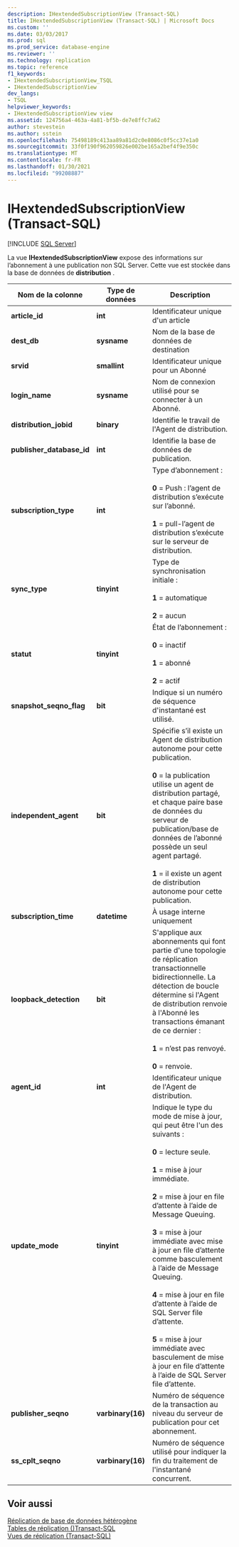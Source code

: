 ```yaml
---
description: IHextendedSubscriptionView (Transact-SQL)
title: IHextendedSubscriptionView (Transact-SQL) | Microsoft Docs
ms.custom: ''
ms.date: 03/03/2017
ms.prod: sql
ms.prod_service: database-engine
ms.reviewer: ''
ms.technology: replication
ms.topic: reference
f1_keywords:
- IHextendedSubscriptionView_TSQL
- IHextendedSubscriptionView
dev_langs:
- TSQL
helpviewer_keywords:
- IHextendedSubscriptionView view
ms.assetid: 124756a4-463a-4a81-bf5b-de7e8ffc7a62
author: stevestein
ms.author: sstein
ms.openlocfilehash: 75498189c413aa89a81d2c0e8086c0f5cc37e1a0
ms.sourcegitcommit: 33f0f190f962059826e002be165a2bef4f9e350c
ms.translationtype: MT
ms.contentlocale: fr-FR
ms.lasthandoff: 01/30/2021
ms.locfileid: "99208887"
---
```

# <a name="ihextendedsubscriptionview-transact-sql"></a>IHextendedSubscriptionView (Transact-SQL)
[!INCLUDE [SQL Server](../../includes/applies-to-version/sqlserver.md)]

  La vue **IHextendedSubscriptionView** expose des informations sur l’abonnement à une publication non SQL Server. Cette vue est stockée dans la base de données de **distribution** .  
  
|Nom de la colonne|Type de données|Description|  
|-----------------|---------------|-----------------|  
|**article_id**|**int**|Identificateur unique d'un article|  
|**dest_db**|**sysname**|Nom de la base de données de destination|  
|**srvid**|**smallint**|Identificateur unique pour un Abonné|  
|**login_name**|**sysname**|Nom de connexion utilisé pour se connecter à un Abonné.|  
|**distribution_jobid**|**binary**|Identifie le travail de l'Agent de distribution.|  
|**publisher_database_id**|**int**|Identifie la base de données de publication.|  
|**subscription_type**|**int**|Type d’abonnement :<br /><br /> **0** = Push : l’agent de distribution s’exécute sur l’abonné.<br /><br /> **1** = pull-l’agent de distribution s’exécute sur le serveur de distribution.|  
|**sync_type**|**tinyint**|Type de synchronisation initiale :<br /><br /> **1** = automatique<br /><br /> **2** = aucun|  
|**statut**|**tinyint**|État de l’abonnement :<br /><br /> **0** = inactif<br /><br /> **1** = abonné<br /><br /> **2** = actif|  
|**snapshot_seqno_flag**|**bit**|Indique si un numéro de séquence d'instantané est utilisé.|  
|**independent_agent**|**bit**|Spécifie s’il existe un Agent de distribution autonome pour cette publication.<br /><br /> **0** = la publication utilise un agent de distribution partagé, et chaque paire base de données du serveur de publication/base de données de l’abonné possède un seul agent partagé.<br /><br /> **1** = il existe un agent de distribution autonome pour cette publication.|  
|**subscription_time**|**datetime**|À usage interne uniquement|  
|**loopback_detection**|**bit**|S'applique aux abonnements qui font partie d'une topologie de réplication transactionnelle bidirectionnelle. La détection de boucle détermine si l'Agent de distribution renvoie à l'Abonné les transactions émanant de ce dernier :<br /><br /> **1** = n’est pas renvoyé.<br /><br /> **0** = renvoie.|  
|**agent_id**|**int**|Identificateur unique de l'Agent de distribution.|  
|**update_mode**|**tinyint**|Indique le type du mode de mise à jour, qui peut être l'un des suivants :<br /><br /> **0** = lecture seule.<br /><br /> **1** = mise à jour immédiate.<br /><br /> **2** = mise à jour en file d’attente à l’aide de Message Queuing.<br /><br /> **3** = mise à jour immédiate avec mise à jour en file d’attente comme basculement à l’aide de Message Queuing.<br /><br /> **4** = mise à jour en file d’attente à l’aide de SQL Server file d’attente.<br /><br /> **5** = mise à jour immédiate avec basculement de mise à jour en file d’attente à l’aide de SQL Server file d’attente.|  
|**publisher_seqno**|**varbinary(16)**|Numéro de séquence de la transaction au niveau du serveur de publication pour cet abonnement.|  
|**ss_cplt_seqno**|**varbinary(16)**|Numéro de séquence utilisé pour indiquer la fin du traitement de l'instantané concurrent.|  
  
## <a name="see-also"></a>Voir aussi  
 [Réplication de base de données hétérogène](../../relational-databases/replication/non-sql/heterogeneous-database-replication.md)   
 [Tables de réplication &#40;&#41;Transact-SQL ](../../relational-databases/system-tables/replication-tables-transact-sql.md)   
 [Vues de réplication &#40;Transact-SQL&#41;](../../relational-databases/system-views/replication-views-transact-sql.md)  
  
  
